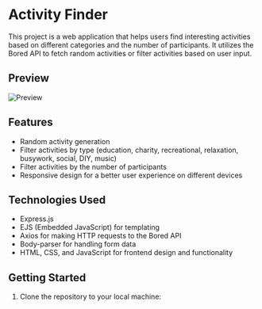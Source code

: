 # Activity Finder

This project is a web application that helps users find interesting activities based on different categories and the number of participants. It utilizes the Bored API to fetch random activities or filter activities based on user input.

## Preview

![Preview](preview/preview.png)

## Features

- Random activity generation
- Filter activities by type (education, charity, recreational, relaxation, busywork, social, DIY, music)
- Filter activities by the number of participants
- Responsive design for a better user experience on different devices

## Technologies Used

- Express.js
- EJS (Embedded JavaScript) for templating
- Axios for making HTTP requests to the Bored API
- Body-parser for handling form data
- HTML, CSS, and JavaScript for frontend design and functionality

## Getting Started

1. Clone the repository to your local machine:

